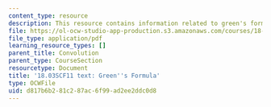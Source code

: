 ```yaml
---
content_type: resource
description: This resource contains information related to green's formula.
file: https://ol-ocw-studio-app-production.s3.amazonaws.com/courses/18-03sc-differential-equations-fall-2011/d817b6b281c287ac6f99ad2ee2ddc0d8_MIT18_03SCF11_s26_2text.pdf
file_type: application/pdf
learning_resource_types: []
parent_title: Convolution
parent_type: CourseSection
resourcetype: Document
title: '18.03SCF11 text: Green''s Formula'
type: OCWFile
uid: d817b6b2-81c2-87ac-6f99-ad2ee2ddc0d8
---
```

